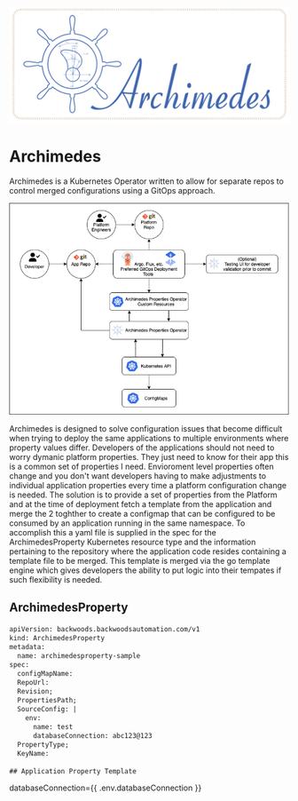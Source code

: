 ![Archimedes](./ArchimedesLogo.png)
# Archimedes 
Archimedes is a Kubernetes Operator written to allow for separate repos to control merged configurations using a GitOps approach.

![Architecture](./arch.png)

Archimedes is designed to solve configuration issues that become difficult when trying to deploy the same applications to multiple environments where property values differ.   Developers of the applications should not need to worry dymanic platform properties.  They just need to know for their app this is a common set of properties I need.  Envioroment level properties often change and you don't want developers having to make adjustments to individual application properties every time a platform configuration change is needed.   The solution is to provide a set of properties from the Platform and at the time of deployment fetch a template from the application and merge the 2 toghther to create a configmap that can be configured to be consumed by an application running in the same namespace.  To accomplish this a yaml file is supplied in the spec for the ArchimedesProperty Kubernetes resource type and the information pertaining to the repository where the application code resides containing a template file to be merged.  This template is merged via the go template engine which gives developers the ability to put logic into their tempates if such flexibility is needed.

## ArchimedesProperty

```
apiVersion: backwoods.backwoodsautomation.com/v1
kind: ArchimedesProperty
metadata:
  name: archimedesproperty-sample
spec:
  configMapName: 
  RepoUrl:
  Revision;
  PropertiesPath; 
  SourceConfig: |
    env:
      name: test
      databaseConnection: abc123@123
  PropertyType; 
  KeyName: 

## Application Property Template

```
databaseConnection={{ .env.databaseConnection }}